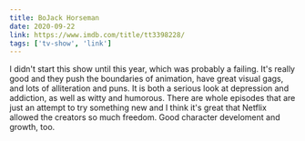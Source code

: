 ```yaml
---
title: BoJack Horseman
date: 2020-09-22
link: https://www.imdb.com/title/tt3398228/
tags: ['tv-show', 'link']
---
```


I didn't start this show until this year, which was probably a failing. It's really good and they push
the boundaries of animation, have great visual gags, and lots of alliteration and puns. It is both a serious
look at depression and addiction, as well as witty and humorous. There are whole episodes that are just an attempt
to try something new and I think it's great that Netflix allowed the creators so much freedom. Good character 
develoment and growth, too.
